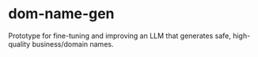 # dom-name-gen
Prototype for fine-tuning and improving an LLM that generates safe, high-quality business/domain names.

